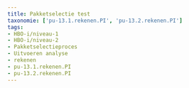 ```yaml
---
title: Pakketselectie test
taxonomie: ['pu-13.1.rekenen.PI', 'pu-13.2.rekenen.PI']
tags:
- HBO-i/niveau-1
- HBO-i/niveau-2
- Pakketselectieproces
- Uitvoeren analyse
- rekenen
- pu-13.1.rekenen.PI
- pu-13.2.rekenen.PI
---
```

